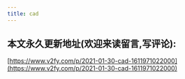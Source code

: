 ```yaml
---
title: cad
---
```












## 本文永久更新地址(欢迎来读留言,写评论):

[https://www.v2fy.com/p/2021-01-30-cad-1611971022000](https://www.v2fy.com/p/2021-01-30-cad-1611971022000)
